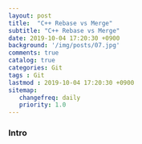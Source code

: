 ```yaml
---
layout: post
title:  "C++ Rebase vs Merge"
subtitle: "C++ Rebase vs Merge"
date: 2019-10-04 17:20:30 +0900
background: '/img/posts/07.jpg'
comments: true
catalog: true
categories: Git
tags : Git
lastmod : 2019-10-04 17:20:30 +0900
sitemap:
   changefreq: daily
   priority: 1.0
---
```


### Intro
